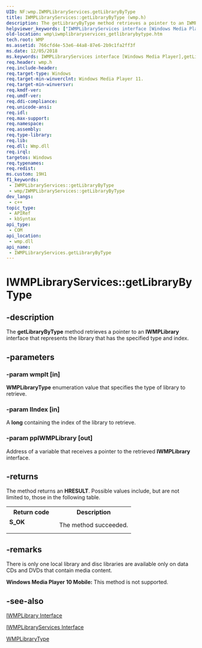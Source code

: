 ```yaml
---
UID: NF:wmp.IWMPLibraryServices.getLibraryByType
title: IWMPLibraryServices::getLibraryByType (wmp.h)
description: The getLibraryByType method retrieves a pointer to an IWMPLibrary interface that represents the library that has the specified type and index.
helpviewer_keywords: ["IWMPLibraryServices interface [Windows Media Player]","getLibraryByType method","IWMPLibraryServices.getLibraryByType","IWMPLibraryServices::getLibraryByType","IWMPLibraryServicesgetLibraryByType","getLibraryByType","getLibraryByType method [Windows Media Player]","getLibraryByType method [Windows Media Player]","IWMPLibraryServices interface","wmp.iwmplibraryservices_getlibrarybytype","wmp/IWMPLibraryServices::getLibraryByType"]
old-location: wmp\iwmplibraryservices_getlibrarybytype.htm
tech.root: WMP
ms.assetid: 766cfd4e-53e6-44a8-87e6-2b9c1fa2ff3f
ms.date: 12/05/2018
ms.keywords: IWMPLibraryServices interface [Windows Media Player],getLibraryByType method, IWMPLibraryServices.getLibraryByType, IWMPLibraryServices::getLibraryByType, IWMPLibraryServicesgetLibraryByType, getLibraryByType, getLibraryByType method [Windows Media Player], getLibraryByType method [Windows Media Player],IWMPLibraryServices interface, wmp.iwmplibraryservices_getlibrarybytype, wmp/IWMPLibraryServices::getLibraryByType
req.header: wmp.h
req.include-header: 
req.target-type: Windows
req.target-min-winverclnt: Windows Media Player 11.
req.target-min-winversvr: 
req.kmdf-ver: 
req.umdf-ver: 
req.ddi-compliance: 
req.unicode-ansi: 
req.idl: 
req.max-support: 
req.namespace: 
req.assembly: 
req.type-library: 
req.lib: 
req.dll: Wmp.dll
req.irql: 
targetos: Windows
req.typenames: 
req.redist: 
ms.custom: 19H1
f1_keywords:
 - IWMPLibraryServices::getLibraryByType
 - wmp/IWMPLibraryServices::getLibraryByType
dev_langs:
 - c++
topic_type:
 - APIRef
 - kbSyntax
api_type:
 - COM
api_location:
 - wmp.dll
api_name:
 - IWMPLibraryServices.getLibraryByType
---
```


# IWMPLibraryServices::getLibraryByType


## -description

The <b>getLibraryByType</b> method retrieves a pointer to an <b>IWMPLibrary</b> interface that represents the library that has the specified type and index.

## -parameters

### -param wmplt [in]

<b>WMPLibraryType</b> enumeration value that specifies the type of library to retrieve.

### -param lIndex [in]

A <b>long</b> containing the index of the library to retrieve.

### -param ppIWMPLibrary [out]

Address of a variable that receives a pointer to the retrieved <b>IWMPLibrary</b> interface.

## -returns

The method returns an <b>HRESULT</b>. Possible values include, but are not limited to, those in the following table.

<table>
<tr>
<th>Return code</th>
<th>Description</th>
</tr>
<tr>
<td width="40%">
<dl>
<dt><b>S_OK</b></dt>
</dl>
</td>
<td width="60%">
The method succeeded.

</td>
</tr>
</table>

## -remarks

There is only one local library and disc libraries are available only on data CDs and DVDs that contain media content.

<b>Windows Media Player 10 Mobile:</b> This method is not supported.

## -see-also

<a href="https://docs.microsoft.com/windows/desktop/api/wmp/nn-wmp-iwmplibrary">IWMPLibrary Interface</a>



<a href="https://docs.microsoft.com/windows/desktop/api/wmp/nn-wmp-iwmplibraryservices">IWMPLibraryServices Interface</a>



<a href="https://docs.microsoft.com/windows/desktop/api/wmp/ne-wmp-wmplibrarytype">WMPLibraryType</a>

